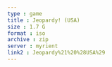 ```yaml
---
type : game
title : Jeopardy! (USA)
size : 1.7 G
format : iso
archive : zip
server : myrient
link2 : Jeopardy%21%20%28USA%29
---
```

